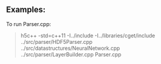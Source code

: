 ## Examples:

To run Parser.cpp:

> h5c++ -std=c++11 -I../include -I../libraries/cget/include ../src/parser/HDF5Parser.cpp ../src/datastructures/NeuralNetwork.cpp ../src/parser/LayerBuilder.cpp Parser.cpp
